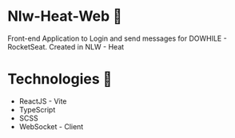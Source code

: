 # Nlw-Heat-Web 🚀

Front-end Application to Login and send messages for DOWHILE - RocketSeat. Created in NLW - Heat

# Technologies 🔧
- ReactJS - Vite
- TypeScript
- SCSS
- WebSocket - Client
